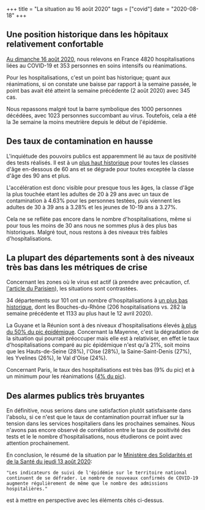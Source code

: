 +++
title = "La situation au 16 août 2020"
tags = ["covid"]
date = "2020-08-18"
+++


## Une position historique dans les hôpitaux relativement confortable

<a href="../h1basic/">Au dimanche 16 août 2020</a>, nous relevons en France 4820 hospitalisations liées au COVID-19 et 353 personnes en soins intensifs ou réanimations.

Pour les hospitalisations, c'est un point bas historique; quant aux réanimations, si on constate une baisse par rapport à la semaine passée, le point bas avait été atteint la semaine précédente (2 août 2020) avec 345 cas.

Nous repassons malgré tout la barre symbolique des 1000 personnes décédées, avec 1023 personnes succombant au virus. Toutefois, cela a été la 3e semaine la moins meutrière depuis le début de l'épidémie.


## Des taux de contamination en hausse

L'inquiétude des pouvoirs publics est apparemment lié au taux de positivité des tests réalisés. Il est à un <a href="../sp13/">plus haut historique</a> pour toutes les classes d'âge en-dessous de 60 ans et se dégrade pour toutes exceptée la classe d'âge des 90 ans et plus.

L'accélération est donc visible pour presque tous les âges, la classe d'âge la plus touchée etant les adultes de 20 à 29 ans avec un taux de contamination à 4.63% pour les personnes testées, puis viennent les adultes de 30 à 39 ans à 3.28% et les jeunes de 10-19 ans à 3.27%.

Cela ne se reflète pas encore dans le nombre d'hospitalisations, même si pour tous les moins de 30 ans nous ne sommes plus à des plus bas historiques. Malgré tout, nous restons à des niveaux très faibles d'hospitalisations.


## La plupart des départements sont à des niveaux très bas dans les métriques de crise

Concernant les zones où le virus est actif (à prendre avec précaution, cf. <a href="https://www.leparisien.fr/societe/covid-19-ces-deux-failles-qui-biaisent-le-nombre-reel-de-nouveaux-cas-a-paris-14-08-2020-8367897.php">l'article du Parisien</a>), les situations sont contrastées.

34 départements sur 101 ont un nombre d'hospitalisations à <a href="../h1hostp/">un plus bas historique</a>, dont les Bouches-du-Rhône (206 hospitalisations vs. 282 la semaine précédente et 1133 au plus haut le 12 avril 2020).

La Guyane et la Réunion sont à des niveaux d'hospitalisations élevés <a href="../h1hosp2/">à plus du 50% du pic épidémique</a>. Concernant la Mayenne, c'est la dégradation de la situation qui pourrait préoccuper mais elle est à relativiser, en effet le taux d'hospitalisations comparé au pic épidémique n'est qu'à 21%, soit moins que les Hauts-de-Seine (28%), l'Oise (28%), la Saine-Saint-Denis (27%), les Yvelines (26%), le Val d'Oise (24%).

Concernant Paris, le taux des hospitalisations est très bas (9% du pic) et à un minimum pour les réanimations (<a href="../h1rea2/">4% du pic</a>).


## Des alarmes publics très bruyantes

En définitive, nous serions dans une satisfaction plutôt satisfaisante dans l'absolu, si ce n'est que le taux de contamination pourrait influer sur la tension dans les services hospitaliers dans les prochaines semaines. Nous n'avons pas encore observé de corrélation entre le taux de positivité des tests et le le nombre d'hospitalisations, nous étudierons ce point avec attention prochainement.

En conclusion, le résumé de la situation par le <a href="https://solidarites-sante.gouv.fr/actualites/presse/communiques-de-presse/article/point-de-situation-covid-19-communique-de-presse-du-13-aout-2020">Ministère des Solidarités et de la Santé du jeudi 13 août 2020</a>:
    
    "Les indicateurs de suivi de l'épidémie sur le territoire national continuent de se défrader. Le nombre de nouveaux confirmés de COVID-19 augmente régulièrement de même que le nombre des admissions hospitalières."

est à mettre en perspective avec les éléments cités ci-dessus.

